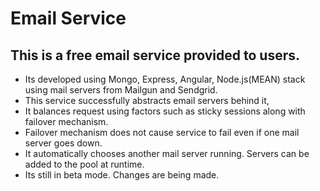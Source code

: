 # Email Service 

## This is a free email service provided to users.
* Its developed using Mongo, Express, Angular, Node.js(MEAN) stack using mail servers from Mailgun and Sendgrid.
* This service successfully abstracts email servers behind it, 
* It balances request using factors such as sticky sessions along with failover mechanism.
* Failover mechanism does not cause service to fail even if one mail server goes down.
* It automatically chooses another mail server running. Servers can be added to the pool at runtime.
* Its still in beta mode. Changes are being made.